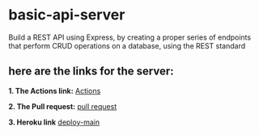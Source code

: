 # basic-api-server
Build a REST API using Express, by creating a proper series of endpoints that perform CRUD operations on a database, using the REST standard

## **here are the links for the server:**

**1. The Actions link:**
   [Actions](https://github.com/marah-jaradat/basic-api-server/actions)

**2. The Pull request:**
   [pull request](https://github.com/marah-jaradat/basic-api-server/pull/11)

**3. Heroku link**
    [deploy-main](https://basic-api-marah.herokuapp.com/)